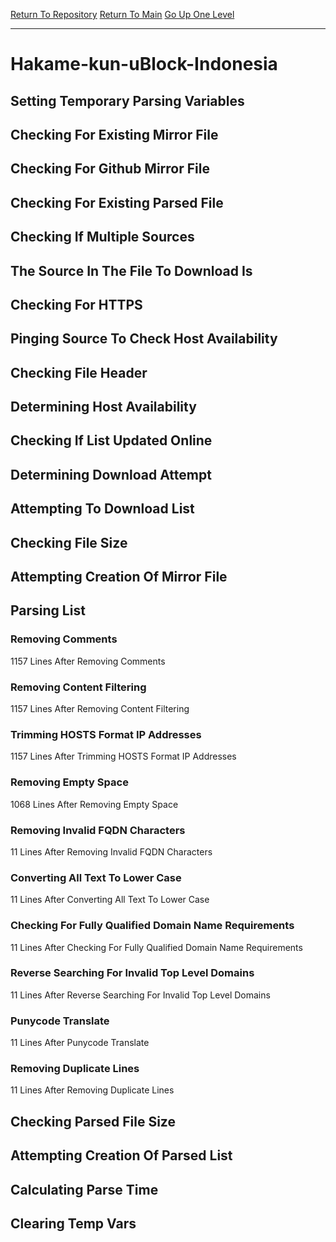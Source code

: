 [Return To Repository](https://github.com/bast69/piholeparser/)
[Return To Main](https://github.com/bast69/piholeparser/blob/master/RecentRunLogs/Mainlog.md)
[Go Up One Level](https://github.com/bast69/piholeparser/blob/master/RecentRunLogs/TopLevelScripts/30-Processing-External-Blacklists.md)
____________________________________
# Hakame-kun-uBlock-Indonesia
## Setting Temporary Parsing Variables
## Checking For Existing Mirror File
## Checking For Github Mirror File
## Checking For Existing Parsed File
## Checking If Multiple Sources
## The Source In The File To Download Is
## Checking For HTTPS
## Pinging Source To Check Host Availability
## Checking File Header
## Determining Host Availability
## Checking If List Updated Online
## Determining Download Attempt
## Attempting To Download List
## Checking File Size
## Attempting Creation Of Mirror File
## Parsing List
### Removing Comments
1157 Lines After Removing Comments
### Removing Content Filtering
1157 Lines After Removing Content Filtering
### Trimming HOSTS Format IP Addresses
1157 Lines After Trimming HOSTS Format IP Addresses
### Removing Empty Space
1068 Lines After Removing Empty Space
### Removing Invalid FQDN Characters
11 Lines After Removing Invalid FQDN Characters
### Converting All Text To Lower Case
11 Lines After Converting All Text To Lower Case
### Checking For Fully Qualified Domain Name Requirements
11 Lines After Checking For Fully Qualified Domain Name Requirements
### Reverse Searching For Invalid Top Level Domains
11 Lines After Reverse Searching For Invalid Top Level Domains
### Punycode Translate
11 Lines After Punycode Translate
### Removing Duplicate Lines
11 Lines After Removing Duplicate Lines
## Checking Parsed File Size
## Attempting Creation Of Parsed List
## Calculating Parse Time
## Clearing Temp Vars
